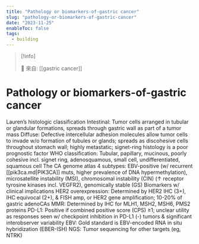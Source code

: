 ```yaml
---
title: "Pathology or biomarkers-of-gastric cancer"
slug: "pathology-or-biomarkers-of-gastric-cancer"
date: "2023-11-25"
enableToc: false
tags:
  - building
---
```


> [!info]
>
> 🌱 來自: [[gastric cancer]]

# Pathology or biomarkers-of-gastric cancer

Lauren’s histologic classification
Intestinal: Tumor cells arranged in tubular or glandular formations, spreads through gastric wall as part of a tumor mass
Diffuse: Defective intercellular adhesion molecules allow tumor cells to invade w/o formation of tubules or glands; spreads as discohesive cells throughout stomach wall; highly metastatic; signet-ring histology is a poor prognostic factor
WHO classification: Tubular, papillary, mucinous, poorly cohesive incl. signet ring, adenosquamous, small cell, undifferentiated, squamous cell
The CA genome atlas 4 subtypes: EBV-positive (w/ recurrent [[pik3ca.md|PIK3CA]] muts, higher prevalence of DNA hypermethylation), microsatellite instability (MSI), chromosomal instability (CIN) (↑ receptor tyrosine kinases incl. VEGFR2), genomically stable (GS)
Biomarkers w/ clinical implications
HER2 overexpression: Determined by HER2 IHC (3+), IHC equivocal (2+), & FISH amp, or HER2 gene amplification; 10-20% of gastric adenoCAs MMR: Determined by IHC for MLH1, MSH2, MSH6, PMS2 proteins PD-L1: Positive if combined positive score (CPS) ≥1; unclear utility as responses seen w/ checkpoint inhibition in PD-L1 (-) tumors & significant interobserver variability EBV: Gold standard is EBV-encoded RNA in situ hybridization (EBER-ISH) NGS: Tumor sequencing for other targets (eg, NTRK)

